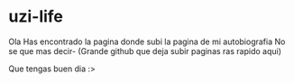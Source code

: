 # uzi-life

Ola
Has encontrado la pagina donde subi la pagina de mi autobiografia
No se que mas decir-
(Grande github que deja subir paginas ras rapido aqui)

Que tengas buen dia :>
